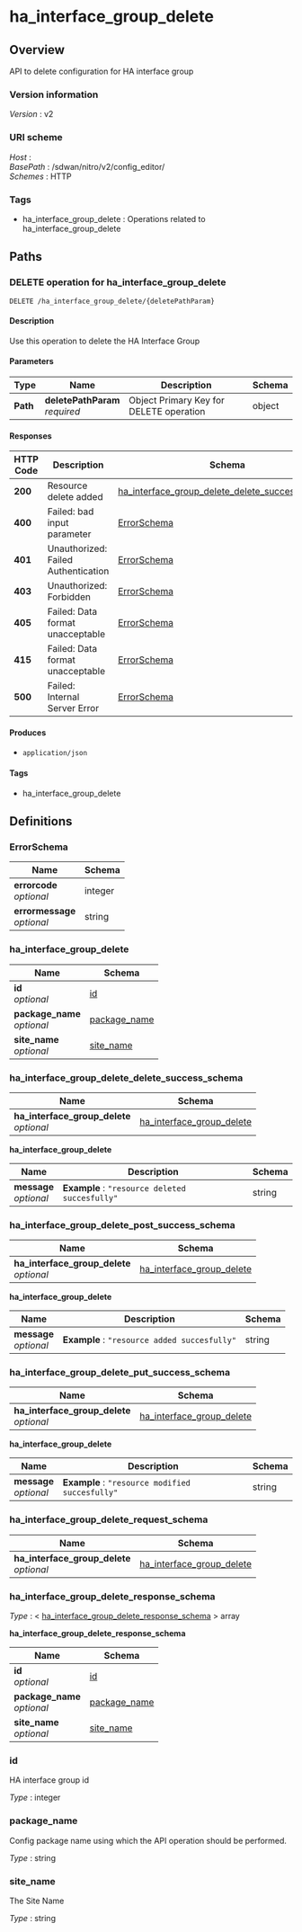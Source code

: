 # ha\_interface\_group\_delete


<a name="overview"></a>
## Overview
API to delete configuration for HA interface group


### Version information
*Version* : v2


### URI scheme
*Host* : <MGMT-IP>  
*BasePath* : /sdwan/nitro/v2/config\_editor/  
*Schemes* : HTTP


### Tags

* ha\_interface\_group\_delete : Operations related to ha\_interface\_group\_delete 




<a name="paths"></a>
## Paths

<a name="ha\_interface\_group\_delete-deletepathparam-delete"></a>
### DELETE operation for ha\_interface\_group\_delete
```
DELETE /ha_interface_group_delete/{deletePathParam}
```


#### Description
Use this operation to delete the HA Interface Group


#### Parameters

|Type|Name|Description|Schema|
|---|---|---|---|
|**Path**|**deletePathParam**  <br>*required*|Object Primary Key for DELETE operation|object|


#### Responses

|HTTP Code|Description|Schema|
|---|---|---|
|**200**|Resource delete added|[ha\_interface\_group\_delete\_delete\_success\_schema](#ha\_interface\_group\_delete\_delete\_success\_schema)|
|**400**|Failed: bad input parameter|[ErrorSchema](#errorschema)|
|**401**|Unauthorized: Failed Authentication|[ErrorSchema](#errorschema)|
|**403**|Unauthorized: Forbidden|[ErrorSchema](#errorschema)|
|**405**|Failed: Data format unacceptable|[ErrorSchema](#errorschema)|
|**415**|Failed: Data format unacceptable|[ErrorSchema](#errorschema)|
|**500**|Failed: Internal Server Error|[ErrorSchema](#errorschema)|


#### Produces

* `application/json`


#### Tags

* ha\_interface\_group\_delete




<a name="definitions"></a>
## Definitions

<a name="errorschema"></a>
### ErrorSchema

|Name|Schema|
|---|---|
|**errorcode**  <br>*optional*|integer|
|**errormessage**  <br>*optional*|string|


<a name="ha\_interface\_group\_delete"></a>
### ha\_interface\_group\_delete

|Name|Schema|
|---|---|
|**id**  <br>*optional*|[id](#id)|
|**package\_name**  <br>*optional*|[package\_name](#package\_name)|
|**site\_name**  <br>*optional*|[site\_name](#site\_name)|


<a name="ha\_interface\_group\_delete\_delete\_success\_schema"></a>
### ha\_interface\_group\_delete\_delete\_success\_schema

|Name|Schema|
|---|---|
|**ha\_interface\_group\_delete**  <br>*optional*|[ha\_interface\_group\_delete](#ha\_interface\_group\_delete\_delete\_success\_schema-ha\_interface\_group\_delete)|

<a name="ha\_interface\_group\_delete\_delete\_success\_schema-ha\_interface\_group\_delete"></a>
**ha\_interface\_group\_delete**

|Name|Description|Schema|
|---|---|---|
|**message**  <br>*optional*|**Example** : `"resource deleted succesfully"`|string|


<a name="ha\_interface\_group\_delete\_post\_success\_schema"></a>
### ha\_interface\_group\_delete\_post\_success\_schema

|Name|Schema|
|---|---|
|**ha\_interface\_group\_delete**  <br>*optional*|[ha\_interface\_group\_delete](#ha\_interface\_group\_delete\_post\_success\_schema-ha\_interface\_group\_delete)|

<a name="ha\_interface\_group\_delete\_post\_success\_schema-ha\_interface\_group\_delete"></a>
**ha\_interface\_group\_delete**

|Name|Description|Schema|
|---|---|---|
|**message**  <br>*optional*|**Example** : `"resource added succesfully"`|string|


<a name="ha\_interface\_group\_delete\_put\_success\_schema"></a>
### ha\_interface\_group\_delete\_put\_success\_schema

|Name|Schema|
|---|---|
|**ha\_interface\_group\_delete**  <br>*optional*|[ha\_interface\_group\_delete](#ha\_interface\_group\_delete\_put\_success\_schema-ha\_interface\_group\_delete)|

<a name="ha\_interface\_group\_delete\_put\_success\_schema-ha\_interface\_group\_delete"></a>
**ha\_interface\_group\_delete**

|Name|Description|Schema|
|---|---|---|
|**message**  <br>*optional*|**Example** : `"resource modified succesfully"`|string|


<a name="ha\_interface\_group\_delete\_request\_schema"></a>
### ha\_interface\_group\_delete\_request\_schema

|Name|Schema|
|---|---|
|**ha\_interface\_group\_delete**  <br>*optional*|[ha\_interface\_group\_delete](#ha\_interface\_group\_delete)|


<a name="ha\_interface\_group\_delete\_response\_schema"></a>
### ha\_interface\_group\_delete\_response\_schema
*Type* : < [ha\_interface\_group\_delete\_response\_schema](#ha\_interface\_group\_delete\_response\_schema-inline) > array

<a name="ha\_interface\_group\_delete\_response\_schema-inline"></a>
**ha\_interface\_group\_delete\_response\_schema**

|Name|Schema|
|---|---|
|**id**  <br>*optional*|[id](#id)|
|**package\_name**  <br>*optional*|[package\_name](#package\_name)|
|**site\_name**  <br>*optional*|[site\_name](#site\_name)|


<a name="id"></a>
### id
HA interface group id

*Type* : integer


<a name="package\_name"></a>
### package\_name
Config package name using which the API operation should be performed.

*Type* : string


<a name="site\_name"></a>
### site\_name
The Site Name

*Type* : string





